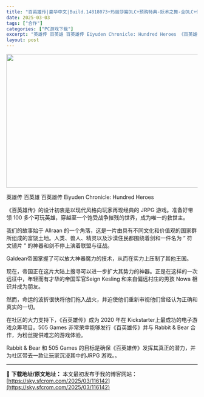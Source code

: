 ```yaml
---
title: "百英雄传|豪华中文|Build.14818073+玛丽莎篇DLC+预购特典-妖术之舞-全DLC+修改器|解压即撸|"
date: 2025-03-03
tags: ["合作"]
categories: ["PC游戏下载"]
excerpt: "英雄传 百英雄 百英雄传 Eiyuden Chronicle: Hundred Heroes 《百英雄传》的设计初衷是以现代风格向玩家再现经典的 JRPG 游戏。准备好带领 100 多个可玩英雄，穿越至一个饱受战争摧残的世界，成为唯一的救世主。 我们的故事始于 Allraan 的一个角落，这是一片由&hellip;"
layout: post
---
```


<img class="aligncenter size-full wp-image-116132" src="https://sky.sfcrom.com/wp-content/uploads/2025/03/2025030309291899.webp" alt="" width="616" height="353" />

英雄传 百英雄 百英雄传 Eiyuden Chronicle: Hundred Heroes

《百英雄传》的设计初衷是以现代风格向玩家再现经典的 JRPG 游戏。准备好带领 100 多个可玩英雄，穿越至一个饱受战争摧残的世界，成为唯一的救世主。

我们的故事始于 Allraan 的一个角落，这是一片由具有不同文化和价值观的国家群所组成的富饶土地。人类、兽人、精灵以及沙漠住民都围绕着剑和一件名为 ” 符文镜片 ” 的神器和剑不停上演着联盟与征战。

Galdean帝国掌握了可以放大神器魔力的技术，从而在实力上压制了其他王国。

现在，帝国正在这片大陆上搜寻可以进一步扩大其势力的神器。正是在这样的一次远征中，年轻而有才华的帝国军官Seign Kesling 和来自偏远村庄的男孩 Nowa 相识并成为朋友。

然而，命运的波折很快将他们拖入战火，并迫使他们重新审视他们曾经认为正确和真实的一切。

在社区的大力支持下，《百英雄传》成为 2020 年在 Kickstarter上最成功的电子游戏众筹项目。505 Games 非常荣幸能够发行《百英雄传》并与 Rabbit &amp; Bear 合作，为粉丝提供难忘的游戏体验。

Rabbit &amp; Bear 和 505 Games 的目标是确保《百英雄传》发挥其真正的潜力，并为社区带去一款让玩家沉浸其中的JRPG 游戏。。

---
📖 **下载地址/原文地址：** 本文最初发布于我的博客网站：[https://sky.sfcrom.com/2025/03/116142](https://sky.sfcrom.com/2025/03/116142)
